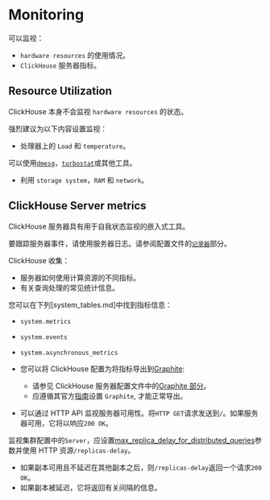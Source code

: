 # Monitoring

可以监视：

- `hardware resources` 的使用情况。
- `ClickHouse` 服务器指标。

## Resource Utilization

ClickHouse 本身不会监视 `hardware resources` 的状态。

强烈建议为以下内容设置监视：

- 处理器上的 `Load` 和 `temperature`。

可以使用[`dmesg`](https://en.wikipedia.org/wiki/Dmesg)，[`turbostat`](https://www.linux.org/docs/man8/turbostat.html)或其他工具。

- 利用 `storage system`，`RAM` 和 `network`。

## ClickHouse Server metrics

ClickHouse 服务器具有用于自我状态监视的嵌入式工具。

要跟踪服务器事件，请使用服务器日志。请参阅配置文件的[`记录器`](server_configuration_parameters.md)部分。

ClickHouse 收集：

- 服务器如何使用计算资源的不同指标。
- 有关查询处理的常见统计信息。

您可以在下列[system_tables.md]中找到指标信息：
- `system.metrics`
- `system.events`
- `system.asynchronous_metrics`

- 您可以将 ClickHouse 配置为将指标导出到[Graphite](https://github.com/graphite-project):
  - 请参见 ClickHouse 服务器配置文件中的[Graphite 部分](server_configuration_parameters.md)。
  - 应遵循其官方[指南](https://graphite.readthedocs.io/en/latest/install.html)设置 `Graphite`, 才能正常导出。

- 可以通过 HTTP API 监视服务器可用性。将`HTTP GET`请求发送到`/`。如果服务器可用，它将以响应`200 OK`。

监视集群配置中的`Server`，应设置[max_replica_delay_for_distributed_queries](settings.md)参数并使用 HTTP 资源`/replicas-delay`。
- 如果副本可用且不延迟在其他副本之后，则`/replicas-delay`返回一个请求`200 OK`。
- 如果副本被延迟，它将返回有关间隔的信息。
